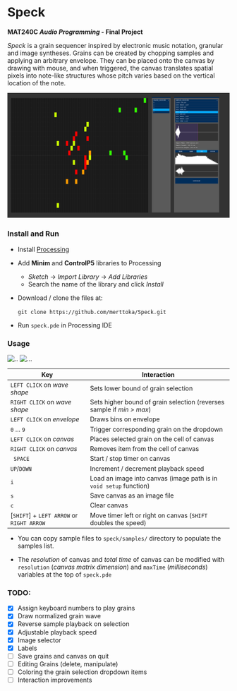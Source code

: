 # Speck
**MAT240C *Audio Programming* - Final Project**

*Speck* is a grain sequencer inspired by electronic music notation, granular and image syntheses. Grains can be created by chopping samples and applying an arbitrary envelope. They can be placed onto the canvas by drawing with mouse, and when triggered, the canvas translates spatial pixels into note-like structures whose pitch varies based on the vertical location of the note. 

![ss](docs/ss.png)



### Install and Run

- Install [Processing](https://processing.org/download/)

- Add **Minim** and **ControlP5** libraries to Processing

  - *Sketch* -> *Import Library* -> *Add Libraries*
  - Search the name of the library and click *Install*

- Download / clone the files at:  

  ```git clone https://github.com/merttoka/Speck.git```

- Run `speck.pde` in Processing IDE




### Usage 

<img src="docs/GIF2.gif" alt=".." width="520"> <img src="docs/GIF.gif" alt="..." width="200">


| Key                                      | Interaction                              |
| ---------------------------------------- | ---------------------------------------- |
| `LEFT CLICK` on *wave shape*             | Sets lower bound of grain selection      |
| `RIGHT CLICK` on *wave shape*            | Sets higher bound of grain selection (reverses sample if *min > max*) |
| `LEFT CLICK` on *envelope*               | Draws bins on envelope                   |
| `0` ... `9`                              | Trigger corresponding grain on the dropdown |
| `LEFT CLICK` on *canvas*                 | Places selected grain on the cell of canvas |
| `RIGHT CLICK` on *canvas*                | Removes item from the cell of canvas     |
| ` SPACE`                                 | Start / stop timer on canvas             |
| `UP`/`DOWN`                              | Increment / decrement playback speed     |
| `i`                                      | Load an image into canvas (image path is in `void setup` function) |
| `s`                                      | Save canvas as an image file             |
| `c`                                      | Clear canvas                             |
| [`SHIFT`] + `LEFT ARROW` or `RIGHT ARROW` | Move timer left or right on canvas (`SHIFT` doubles the speed) |

- You can copy sample files to `speck/samples/` directory to populate the samples list.

- The *resolution* of canvas and *total time* of canvas can be modified with `resolution` (*canvas matrix dimension*) and `maxTime` (*milliseconds*) variables at the top of `speck.pde` 

### TODO:
- [x] Assign keyboard numbers to play grains
- [x] Draw normalized grain wave 
- [x] Reverse sample playback on selection
- [x] Adjustable playback speed
- [x] Image selector
- [x] Labels
- [ ] Save grains and canvas on quit
- [ ] Editing Grains (delete, manipulate)
- [ ] Coloring the grain selection dropdown items
- [ ] Interaction improvements
